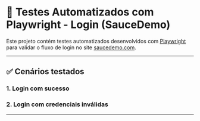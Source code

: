 # 🧪 Testes Automatizados com Playwright - Login (SauceDemo)

Este projeto contém testes automatizados desenvolvidos com [Playwright](https://playwright.dev) para validar o fluxo de login no site [saucedemo.com](https://www.saucedemo.com/).

---

## ✅ Cenários testados

### 1. Login com sucesso

### 2. Login com credenciais inválidas

---
